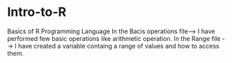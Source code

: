 # Intro-to-R
Basics of R Programming Language
In the Bacis operations file--> I have performed few basic operations like arithmetic operation.
In the Range file --> I have created a variable containg a range of values and how to access them.

